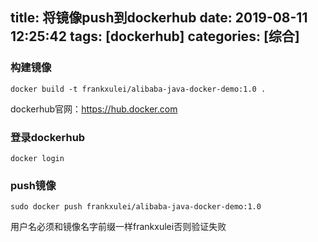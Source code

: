 title: 将镜像push到dockerhub
date: 2019-08-11 12:25:42
tags: [dockerhub]
categories: [综合]
---
### 构建镜像

```
docker build -t frankxulei/alibaba-java-docker-demo:1.0 .
```

<!--more-->

dockerhub官网：https://hub.docker.com

### 登录dockerhub

```
docker login
```

### push镜像

```
sudo docker push frankxulei/alibaba-java-docker-demo:1.0
```

用户名必须和镜像名字前缀一样frankxulei否则验证失败